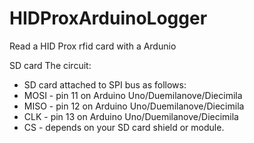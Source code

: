 # HIDProxArduinoLogger
Read a HID Prox rfid card with a Ardunio

  SD card
 The circuit:
  * SD card attached to SPI bus as follows:
   * MOSI - pin 11 on Arduino Uno/Duemilanove/Diecimila
   * MISO - pin 12 on Arduino Uno/Duemilanove/Diecimila
   * CLK - pin 13 on Arduino Uno/Duemilanove/Diecimila
   * CS - depends on your SD card shield or module.

